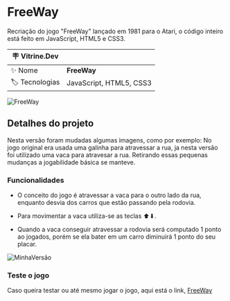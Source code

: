 # FreeWay

Recriação do jogo "FreeWay" lançado em 1981 para o Atari, o código inteiro está feito em JavaScript, HTML5 e CSS3.

| :placard: Vitrine.Dev |     |
| -------------  | --- |
| :sparkles: Nome        | **FreeWay**
| :label: Tecnologias | JavaScript, HTML5, CSS3

<!-- Inserir imagem com a #vitrinedev ao final do link -->
![FreeWay](https://media.alvanista.com/uploads/game/23/13711/medium_2_screenshot.png)

## Detalhes do projeto

Nesta versão foram mudadas algumas imagens, como por exemplo: No jogo original era usada uma galinha para atravessar a rua, ja nesta versão foi utilizado uma vaca para atravesar a rua. Retirando essas pequenas mudanças a jogabilidade básica se manteve.

### Funcionalidades

* O conceito do jogo é atravessar a vaca para o outro lado da rua, enquanto desvia dos carros que estão passando pela rodovia.

* Para movimentar a vaca utiliza-se as teclas ⬆⬇.

* Quando a vaca conseguir atravessar a rodovia será computado 1 ponto ao jogados, porém se ela bater em um carro diminuirá 1 ponto do seu placar.

![MinhaVersão](https://user-images.githubusercontent.com/51518452/224572337-f03b3336-ed52-4425-960b-ae6113138a43.png)

### Teste o jogo

Caso queira testar ou até mesmo jogar o jogo, aqui está o link, [FreeWay](https://editor.p5js.org/lupesii/full/XcGZq7DZs)
